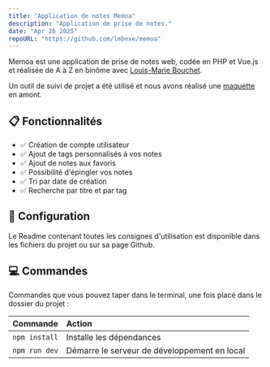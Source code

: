 ```yaml
---
title: "Application de notes Memoa"
description: "Application de prise de notes."
date: "Apr 26 2025"
repoURL: "https://github.com/lmbexe/memoa"
---
```


<!-- ![Astro Sphere Lighthouse Score](/astro-sphere.jpg) -->

Memoa est une application de prise de notes web, codée en PHP et Vue.js et réalisée de A à Z en binôme avec <a aria-label="Louis-Marie Bouchet" href="https://github.com/lmbexe">Louis-Marie Bouchet</a>.

Un outil de suivi de projet a été utilisé et nous avons réalisé une <a href="https://www.figma.com/design/NZeU0BEwYHnTNFXSmdjEuu/Note-app-maquette?node-id=0-1&t=TEPvOFtHtEbWDh6Y-1">maquette</a> en amont.

## 📋 Fonctionnalités

- ✅ Création de compte utilisateur
- ✅ Ajout de tags personnalisés à vos notes
- ✅ Ajout de notes aux favoris
- ✅ Possibilité d'épingler vos notes
- ✅ Tri par date de création
- ✅ Recherche par titre et par tag

## 📄 Configuration

Le Readme contenant toutes les consignes d'utilisation est disponible dans les fichiers du projet ou sur sa page Github.

## 💻 Commandes

Commandes que vous pouvez taper dans le terminal, une fois placé dans le dossier du projet :

| Commande                  | Action                                           |
| :------------------------ | :----------------------------------------------- |
| `npm install`             | Installe les dépendances                         |
| `npm run dev`             | Démarre le serveur de développement en local     |
